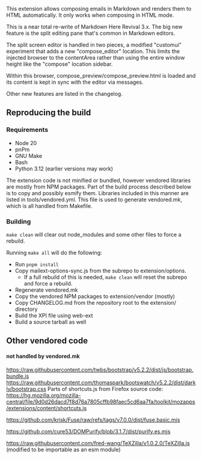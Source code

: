 This extension allows composing emails in Markdown and renders them to HTML
automatically. It only works when composing in HTML mode.

This is a near total re-write of Markdown Here Revival 3.x. The big new
feature is the split editing pane that's common in Markdown editors.

The split screen editor is handled in two pieces, a modified "customui"
experiment that adds a new "compose_editor" location. This limits the
injected browser to the contentArea rather than using the entire window
height like the "compose" location sidebar.

Within this browser, compose_preview/compose_preview.html is loaded and
its content is kept in sync with the editor via messages.

Other new features are listed in the changelog.

## Reproducing the build

### Requirements
- Node 20
- pnPm
- GNU Make
- Bash
- Python 3.12 (earlier versions may work)

The extension code is not minified or bundled, however vendored libraries
are mostly from NPM packages. Part of the build process described below
is to copy and possibly esmify them. Libraries included in this manner
are listed in tools/vendored.yml. This file is used to generate vendored.mk,
which is all handled from Makefile.

### Building

`make clean` will clear out node_modules and some other files to
force a rebuild.

Running `make all` will do the following:

- Run `pnpm install`
- Copy mailext-options-sync.js from the subrepo to extension/options.
  - If a full rebuild of this is needed, `make clean` will reset the
    subrepo and force a rebuild.
- Regenerate vendored.mk
- Copy the vendored NPM packages to extension/vendor (mostly)
- Copy CHANGELOG.md from the repository root to the extension/ directory
- Build the XPI file using web-ext
- Build a source tarball as well

## Other vendored code 
#### not handled by vendored.mk

https://raw.githubusercontent.com/twbs/bootstrap/v5.2.2/dist/js/bootstrap.bundle.js
https://raw.githubusercontent.com/thomaspark/bootswatch/v5.2.2/dist/darkly/bootstrap.css
Parts of shortcuts.js from Firefox source code:
    https://hg.mozilla.org/mozilla-central/file/9d0d26dacd7f8d76a7805cffb98faec5cd6aa7fa/toolkit/mozapps/extensions/content/shortcuts.js

https://github.com/krisk/Fuse/raw/refs/tags/v7.0.0/dist/fuse.basic.mjs

https://github.com/cure53/DOMPurify/blob/3.1.7/dist/purify.es.mjs

https://raw.githubusercontent.com/fred-wang/TeXZilla/v1.0.2.0/TeXZilla.js
(modified to be importable as an esm module)